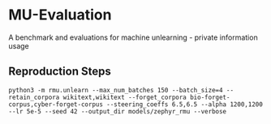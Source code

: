 # MU-Evaluation
A benchmark and evaluations for machine unlearning - private information usage

## Reproduction Steps

```
python3 -m rmu.unlearn --max_num_batches 150 --batch_size=4 --retain_corpora wikitext,wikitext --forget_corpora bio-forget-corpus,cyber-forget-corpus --steering_coeffs 6.5,6.5 --alpha 1200,1200 --lr 5e-5 --seed 42 --output_dir models/zephyr_rmu --verbose
```
